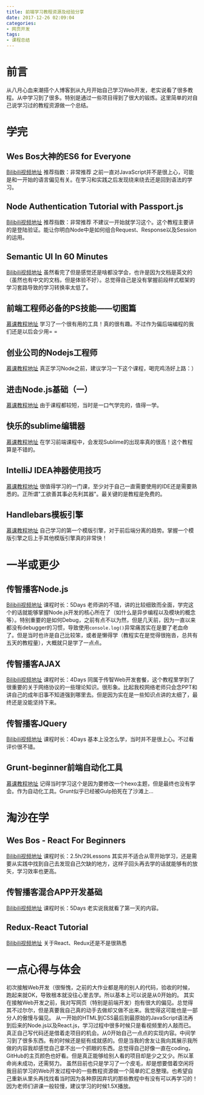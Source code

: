 ```yaml
---
title: 前端学习教程资源及经验分享
date: 2017-12-26 02:09:04
categories:
- 网页开发
tags:
- 课程总结
---
```

# 前言
从八月心血来潮搭个人博客到从九月开始自己学习Web开发，老实说看了很多教程。从中学习到了很多。特别是通过一些项目得到了很大的锻炼。这里简单的对自己说学习过的教程资源做一个总结。

<!-- more -->
# 学完
## Wes Bos大神的ES6 for Everyone
[Bilibili视频地址](https://www.bilibili.com/video/av8498402/)
推荐指数：非常推荐
之前一直对JavaScript并不是很上心，可能是和一开始的语言偏见有关。在学习和实践之后发现绕来绕去还是回到语法的学习。

## Node Authentication Tutorial with Passport.js
[Bilibili视频地址](https://www.bilibili.com/video/av11730340/)
推荐指数：非常推荐
不建议一开始就学习这个。这个教程主要讲的是登陆验证。能让你明白Node中是如何组合Request、Response以及Session的运用。

## Semantic UI In 60 Minutes
[Bilibili视频地址](https://www.bilibili.com/video/av15347497/)
虽然看完了但是感觉还是啥都没学会，也许是因为文档是英文的（虽然也有中文的文档，但是体验不好）。总觉得自己是没有掌握前段样式框架的学习套路导致的学习转换率太低了。

## 前端工程师必备的PS技能——切图篇
[慕课教程地址](https://www.imooc.com/learn/506)
学习了一个很有用的工具！真的很有趣。不过作为偏后端编程的我们还是以后会少用= =

## 创业公司的Nodejs工程师
[慕课教程地址](https://www.imooc.com/learn/728)
真正学习Node之前，建议学习一下这个课程，喝完鸡汤好上路：）

## 进击Node.js基础（一）
[慕课教程地址](https://www.imooc.com/learn/348)
由于课程都较短，当时是一口气学完的，值得一学。

## 快乐的sublime编辑器
[慕课教程地址](https://www.imooc.com/learn/333)
在学习前端课程中，会发现Sublime的出现率真的很高！这个教程算是不错的。

## IntelliJ IDEA神器使用技巧
[慕课教程地址](https://www.imooc.com/learn/924)
很值得学习的一门课，至少对于自己一直需要使用的IDE还是需要熟悉的。正所谓"工欲善其事必先利其器"。最关键的是教程是免费的。

## Handlebars模板引擎
[慕课教程地址](https://www.imooc.com/learn/859)
自己学习的第一个模版引擎，对于前后端分离的趋势。掌握一个模版引擎之后上手其他模版引擎真的非常快！


# 一半或更少
## 传智播客Node.js
[Bilibili视频地址](https://www.bilibili.com/video/av14169969/)
课程时长：5Days
老师讲的不错，讲的比较细致而全面，学完这个的话就能够掌握Node.js开发的核心所在了（如什么是异步编程以及模块的概念等）。特别重要的是如何Debug，之前有点不以为然，但是几天前，因为一直以来都没有debugger的习惯，导致使用`console.log()`异常痛苦实在是要了老血命了。但是当时也许是自己比较笨，或者是懒得学（教程实在是觉得很拖沓，总共有五天的教程量），大概就只是学了一点点。

## 传智播客AJAX
[Bilibili视频地址](https://www.bilibili.com/video/av14332834/)
课程时长：4Days
同属于传智Web开发套餐，这个教程里学到了很重要的关于网络协议的一些理论知识。很形象。比起我校网络老师只会念PPT和讲自己的成年旧事不知道强到哪里去。但是因为实在是一些知识点讲的太细了，最终还是没能坚持下来。

## 传智播客JQuery
[Bilibili视频地址](https://www.bilibili.com/video/av14216482/)
课程时长：4Days
基本上没怎么学，当时并不是很上心。不过看评价很不错。

## Grunt-beginner前端自动化工具
[慕课教程地址](https://www.imooc.com/learn/30)
记得当时学习这个是因为要修改一个hexo主题，但是最终也没有学会。作为自动化工具。Grunt似乎已经被Gulp拍死在了沙滩上...

# 淘沙在学
## Wes Bos - React For Beginners
[Bilibili视频地址](https://www.bilibili.com/video/av8567329/)
课程时长：2.5h/29Lessons
其实并不适合从零开始学习，还是需要从实践中找到自己去发现自己欠缺的地方，这样子回头再去学的话就能够有的放矢，学习效率也更高。

## 传智播客混合APP开发基础
[Bilibili视频地址](https://www.bilibili.com/video/av14358701/)
课程时长：5Days
老实说我就看了第一天的内容。

## Redux-React Tutorial
[Bilibili视频地址](https://www.bilibili.com/video/av11530583/)
关于React、Redux还是不是很熟悉

# 一点心得与体会
初次接触Web开发（很惭愧，之前的大作业都是用的别人的代码，验收的时候，跑起来就OK，导致根本就没往心里去学。所以基本上可以说是从0开始的。
其实在接触Web开发之前，我对写网页（特别是前端开发）抱有很大的偏见。总觉得其不过尔尔，但是真要我自己真的动手去做却又做不出来。我觉得这可能也是一部分人的傲慢与偏见。
从一开始的HTML到CSS最后到最原始的JavaScript语法再到后来的Node.js以及React.js，学习过程中很多时候只是看视频里的人敲而已。真正自己写代码还是借着走项目的机会。从0开始自己一点点的实现内容。中间学习到了很多东西。有的时候还是挺有成就感的。但是当我的舍友让我向其展示我所做的内容我却感觉自己拿不出一个抓眼的东西。总觉得自己好像一直在coding，GitHub的主页颜色也好看。但是真正能够给别人看的项目却是少之又少。所以革命尚未成功，还需努力。
虽然目前也只是学习了一个皮毛，却是想要借着空闲将我目前学习的Web开发过程中的一些教程资源做一个简单的汇总整理。也希望自己重新从里头再找找看当时因为各种原因弃坑的那些教程中有没有可以再学习的！
因为老师们讲课一般较慢，建议学习的时候1.5X播放。